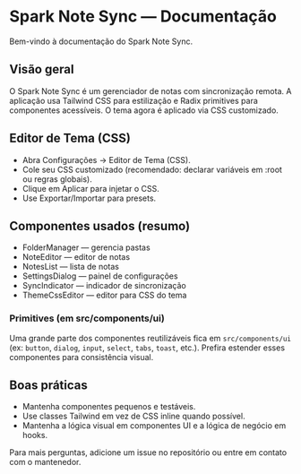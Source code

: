 # Spark Note Sync — Documentação

Bem-vindo à documentação do Spark Note Sync.

## Visão geral

O Spark Note Sync é um gerenciador de notas com sincronização remota. A aplicação usa Tailwind CSS para estilização e Radix primitives para componentes acessíveis. O tema agora é aplicado via CSS customizado.

## Editor de Tema (CSS)

- Abra Configurações → Editor de Tema (CSS).
- Cole seu CSS customizado (recomendado: declarar variáveis em :root ou regras globais).
- Clique em Aplicar para injetar o CSS.
- Use Exportar/Importar para presets.

## Componentes usados (resumo)

- FolderManager — gerencia pastas
- NoteEditor — editor de notas
- NotesList — lista de notas
- SettingsDialog — painel de configurações
- SyncIndicator — indicador de sincronização
- ThemeCssEditor — editor para CSS do tema

### Primitives (em src/components/ui)

Uma grande parte dos componentes reutilizáveis fica em `src/components/ui` (ex: `button`, `dialog`, `input`, `select`, `tabs`, `toast`, etc.). Prefira estender esses componentes para consistência visual.

## Boas práticas

- Mantenha componentes pequenos e testáveis.
- Use classes Tailwind em vez de CSS inline quando possível.
- Mantenha a lógica visual em componentes UI e a lógica de negócio em hooks.

Para mais perguntas, adicione um issue no repositório ou entre em contato com o mantenedor.

